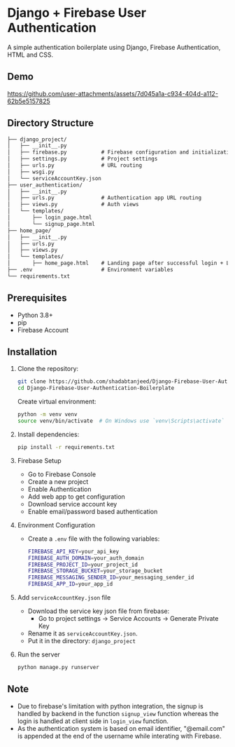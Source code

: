 # **Django + Firebase User Authentication**

A simple authentication boilerplate using Django, Firebase Authentication, HTML and CSS.

## Demo

https://github.com/user-attachments/assets/7d045a1a-c934-404d-a112-62b5e5157825

## Directory Structure
```markdown
├── django_project/
│   ├── __init__.py
│   ├── firebase.py           # Firebase configuration and initialization
│   ├── settings.py           # Project settings
│   ├── urls.py               # URL routing
│   ├── wsgi.py
│   └── serviceAccountKey.json
├── user_authentication/
│   ├── __init__.py
│   ├── urls.py               # Authentication app URL routing
│   ├── views.py              # Auth views
│   └── templates/
│       ├── login_page.html
│       └── signup_page.html
├── home_page/
│   ├── __init__.py
│   ├── urls.py
│   ├── views.py
│   └── templates/
│       ├── home_page.html    # Landing page after successful login + Logout function
├── .env                      # Environment variables
└── requirements.txt
```

## Prerequisites

* Python 3.8+
* pip
* Firebase Account

## Installation

1. Clone the repository:
   ```bash
   git clone https://github.com/shadabtanjeed/Django-Firebase-User-Authentication-Boilerplate
   cd Django-Firebase-User-Authentication-Boilerplate
   ```

   Create virtual environment:
   ```bash
   python -m venv venv
   source venv/bin/activate  # On Windows use `venv\Scripts\activate`
   ```

2. Install dependencies:
   ```bash
   pip install -r requirements.txt
   ```

3. Firebase Setup
    * Go to Firebase Console
    * Create a new project
    * Enable Authentication
    * Add web app to get configuration
    * Download service account key
    * Enable email/password based authentication

4. Environment Configuration
    * Create a `.env` file with the following variables:
        ```bash
        FIREBASE_API_KEY=your_api_key
        FIREBASE_AUTH_DOMAIN=your_auth_domain
        FIREBASE_PROJECT_ID=your_project_id
        FIREBASE_STORAGE_BUCKET=your_storage_bucket
        FIREBASE_MESSAGING_SENDER_ID=your_messaging_sender_id
        FIREBASE_APP_ID=your_app_id
        ```

5. Add `serviceAccountKey.json` file
    * Download the service key json file from firebase:
         * Go to project settings -> Service Accounts -> Generate Private Key
    * Rename it as `serviceAccountKey.json`.
    * Put it in the directory: `django_project`

6. Run the server
   ```bash
   python manage.py runserver
   ```

## Note
   * Due to firebase's limitation with python integration, the signup is handled by backend in the function `signup_view` function whereas the login is handled at client side in `login_view` function.
   * As the authentication system is based on email identifier, "@email.com" is appended at the end of the username while interating with Firebase.
